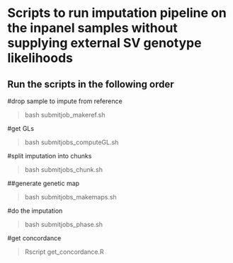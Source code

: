 # Scripts to run imputation pipeline on the inpanel samples without supplying external SV genotype likelihoods 

## Run the scripts in the following order

#drop sample to impute from reference
>bash submitjob_makeref.sh 

#get GLs
>bash submitjobs_computeGL.sh 

#split imputation into chunks
>bash submitjobs_chunk.sh

##generate genetic map
>bash submitjobs_makemaps.sh

#do the imputation
>bash submitjobs_phase.sh

#get concordance 
>Rscript get_concordance.R
